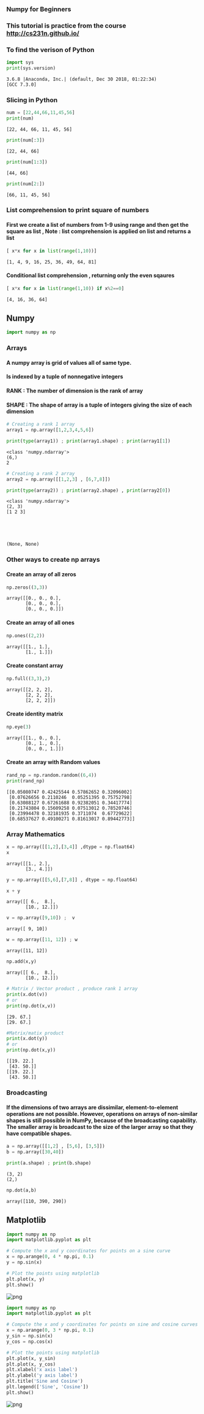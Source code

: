 ### Numpy for Beginners

### This tutorial is practice from the course http://cs231n.github.io/

###  To find the verison of Python


```python
import sys
print(sys.version)
```

    3.6.8 |Anaconda, Inc.| (default, Dec 30 2018, 01:22:34) 
    [GCC 7.3.0]


###  Slicing in Python


```python
num = [22,44,66,11,45,56]
print(num)
```

    [22, 44, 66, 11, 45, 56]



```python
print(num[:3])
```

    [22, 44, 66]



```python
print(num[1:3])
```

    [44, 66]



```python
print(num[2:])
```

    [66, 11, 45, 56]


### List comprehension to print square of numbers

####  First we create a list of numbers from 1-9 using range and then get the square as list , Note : list comprehension is applied on list and returns a list 


```python
[ x*x for x in list(range(1,10))]
```




    [1, 4, 9, 16, 25, 36, 49, 64, 81]



####  Conditional list comprehension , returning only the even sqaures


```python
[ x*x for x in list(range(1,10)) if x%2==0]
```




    [4, 16, 36, 64]



## Numpy


```python
import numpy as np
```

### Arrays

#### A numpy array  is grid of values all of same type.
#### Is indexed by a tuple of nonnegative integers
#### RANK : The number of dimension is the rank of array
#### SHAPE : The shape of array is a tuple of integers giving the size of each dimension


```python
# Creating a rank 1 array
array1 = np.array([1,2,3,4,5,6])
```


```python
print(type(array1)) ; print(array1.shape) ; print(array1[1])
```

    <class 'numpy.ndarray'>
    (6,)
    2



```python
# Creating a rank 2 array 
array2 = np.array([[1,2,3] , [6,7,8]])
```


```python
print(type(array2)) ; print(array2.shape) , print(array2[0])
```

    <class 'numpy.ndarray'>
    (2, 3)
    [1 2 3]





    (None, None)



### Other ways to create np arrays

####  Create an array of all zeros


```python
np.zeros((3,3))
```




    array([[0., 0., 0.],
           [0., 0., 0.],
           [0., 0., 0.]])



#### Create an array of all ones


```python
np.ones((2,2))
```




    array([[1., 1.],
           [1., 1.]])



#### Create constant array


```python
np.full((3,3),2)
```




    array([[2, 2, 2],
           [2, 2, 2],
           [2, 2, 2]])



#### Create identity matrix


```python
np.eye(3)
```




    array([[1., 0., 0.],
           [0., 1., 0.],
           [0., 0., 1.]])



####  Create an array with Random values


```python
rand_np = np.random.random((6,4))
print(rand_np)
```

    [[0.05080747 0.42425544 0.57862652 0.32096002]
     [0.07626656 0.2110246  0.05251395 0.75752798]
     [0.63088127 0.67261688 0.92382051 0.34417774]
     [0.21743804 0.15609258 0.07513012 0.78520746]
     [0.23994478 0.32181935 0.3711074  0.67729622]
     [0.68537627 0.49100271 0.81613017 0.89442773]]


### Array Mathematics


```python
x = np.array([[1,2],[3,4]] ,dtype = np.float64)
x
```




    array([[1., 2.],
           [3., 4.]])




```python
y = np.array([[5,6],[7,8]] , dtype = np.float64)
```


```python
x + y
```




    array([[ 6.,  8.],
           [10., 12.]])




```python
v = np.array([9,10]) ;  v
```




    array([ 9, 10])




```python
w = np.array([11, 12]) ; w
```




    array([11, 12])




```python
np.add(x,y)
```




    array([[ 6.,  8.],
           [10., 12.]])




```python
# Matrix / Vector product , produce rank 1 array
print(x.dot(v))
# or
print(np.dot(x,v))
```

    [29. 67.]
    [29. 67.]



```python
#Matrix/matix product 
print(x.dot(y))
# or
print(np.dot(x,y))
```

    [[19. 22.]
     [43. 50.]]
    [[19. 22.]
     [43. 50.]]


### Broadcasting


#### If the dimensions of two arrays are dissimilar, element-to-element operations are not possible. However, operations on arrays of non-similar shapes is still possible in NumPy, because of the broadcasting capability. The smaller array is broadcast to the size of the larger array so that they have compatible shapes.


```python
a = np.array([[1,2] , [5,6], [3,5]]) 
b = np.array([30,40]) 
```


```python
print(a.shape) ; print(b.shape)
```

    (3, 2)
    (2,)



```python
np.dot(a,b) 
```




    array([110, 390, 290])



## Matplotlib


```python
import numpy as np
import matplotlib.pyplot as plt

# Compute the x and y coordinates for points on a sine curve
x = np.arange(0, 4 * np.pi, 0.1)
y = np.sin(x)

# Plot the points using matplotlib
plt.plot(x, y)
plt.show()  
```


![png](https://github.com/vipulrai91/vipulrai91.github.io/blob/master/images/numpy/output_48_0.png)



```python
import numpy as np
import matplotlib.pyplot as plt

# Compute the x and y coordinates for points on sine and cosine curves
x = np.arange(0, 3 * np.pi, 0.1)
y_sin = np.sin(x)
y_cos = np.cos(x)

# Plot the points using matplotlib
plt.plot(x, y_sin)
plt.plot(x, y_cos)
plt.xlabel('x axis label')
plt.ylabel('y axis label')
plt.title('Sine and Cosine')
plt.legend(['Sine', 'Cosine'])
plt.show()

```


![png](https://github.com/vipulrai91/vipulrai91.github.io/blob/master/images/numpy/output_49_0.png)



```python

```
